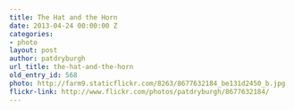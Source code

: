 ```yaml
---
title: The Hat and the Horn
date: 2013-04-24 00:00:00 Z
categories:
- photo
layout: post
author: patdryburgh
url_title: the-hat-and-the-horn
old_entry_id: 568
photo: http://farm9.staticflickr.com/8263/8677632184_be131d2450_b.jpg
flickr-link: http://www.flickr.com/photos/patdryburgh/8677632184/
---
```


